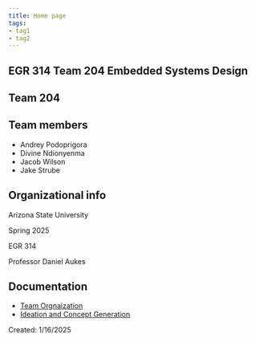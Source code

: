 ```yaml
---
title: Home page
tags:
- tag1
- tag2
---
```


## EGR 314 Team 204 Embedded Systems Design

## Team 204

## Team members

 - Andrey Podoprigora
 - Divine Ndionyenma
 - Jacob Wilson
 - Jake Strube

## Organizational info
Arizona State University

Spring 2025

EGR 314

Professor Daniel Aukes

## Documentation

- [Team Orgnaization](Team_Organization)
- [Ideation and Concept Generation](Concept_Ideation)



Created: 1/16/2025
